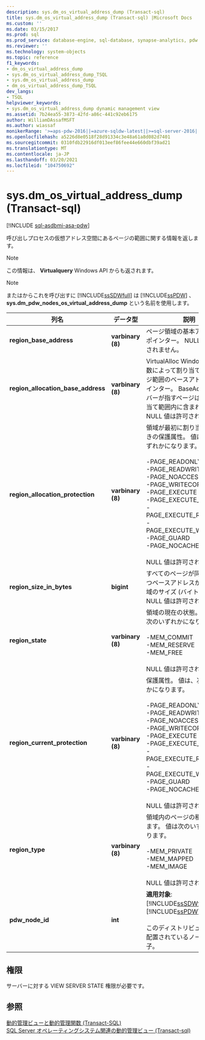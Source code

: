 ```yaml
---
description: sys.dm_os_virtual_address_dump (Transact-sql)
title: sys.dm_os_virtual_address_dump (Transact-sql) |Microsoft Docs
ms.custom: ''
ms.date: 03/15/2017
ms.prod: sql
ms.prod_service: database-engine, sql-database, synapse-analytics, pdw
ms.reviewer: ''
ms.technology: system-objects
ms.topic: reference
f1_keywords:
- dm_os_virtual_address_dump
- sys.dm_os_virtual_address_dump_TSQL
- sys.dm_os_virtual_address_dump
- dm_os_virtual_address_dump_TSQL
dev_langs:
- TSQL
helpviewer_keywords:
- sys.dm_os_virtual_address_dump dynamic management view
ms.assetid: 7b24ea55-3873-42fd-a86c-441c92eb6175
author: WilliamDAssafMSFT
ms.author: wiassaf
monikerRange: '>=aps-pdw-2016||=azure-sqldw-latest||>=sql-server-2016||>=sql-server-linux-2017||=azuresqldb-mi-current'
ms.openlocfilehash: a5226d8e0518f28d91334c3e48a61a8d082d7401
ms.sourcegitcommit: 0310fdb22916df013eef86fee44e660dbf39ad21
ms.translationtype: MT
ms.contentlocale: ja-JP
ms.lasthandoff: 03/20/2021
ms.locfileid: "104750692"
---
```

# <a name="sysdm_os_virtual_address_dump-transact-sql"></a>sys.dm_os_virtual_address_dump (Transact-sql)
[!INCLUDE [sql-asdbmi-asa-pdw](../../includes/applies-to-version/sql-asdbmi-asa-pdw.md)]

  呼び出しプロセスの仮想アドレス空間にあるページの範囲に関する情報を返します。  
  
> [!NOTE]  
>  この情報は、 **Virtualquery** Windows API からも返されます。  
  
> [!NOTE]  
>  またはからこれを呼び出すに [!INCLUDE[ssSDWfull](../../includes/sssdwfull-md.md)] は [!INCLUDE[ssPDW](../../includes/sspdw-md.md)] 、 **sys.dm_pdw_nodes_os_virtual_address_dump** という名前を使用します。  
  
|列名|データ型|説明|  
|-----------------|---------------|-----------------|  
|**region_base_address**|**varbinary (8)**|ページ領域の基本アドレスへのポインター。 NULL 値は許可されません。|  
|**region_allocation_base_address**|**varbinary (8)**|VirtualAlloc Windows API 関数によって割り当てられたページ範囲のベースアドレスへのポインター。 BaseAddress メンバーが指すページは、この割り当て範囲内に含まれています。 NULL 値は許可されません。|  
|**region_allocation_protection**|**varbinary (8)**|領域が最初に割り当てられたときの保護属性。 値は、次のいずれかになります。<br /><br /> -PAGE_READONLY<br />-PAGE_READWRITE<br />-PAGE_NOACCESS<br />-PAGE_WRITECOPY<br />-PAGE_EXECUTE<br />-PAGE_EXECUTE_READ<br />-PAGE_EXECUTE_READWRITE<br />-PAGE_EXECUTE_WRITECOPY<br />-PAGE_GUARD<br />-PAGE_NOCACHE<br /><br /> NULL 値は許可されません。|  
|**region_size_in_bytes**|**bigint**|すべてのページが同じ属性を持つベースアドレスから始まる領域のサイズ (バイト単位)。 NULL 値は許可されません。|  
|**region_state**|**varbinary (8)**|領域の現在の状態。 これは、次のいずれかになります。<br /><br /> -MEM_COMMIT<br />-MEM_RESERVE<br />-MEM_FREE<br /><br /> NULL 値は許可されません。|  
|**region_current_protection**|**varbinary (8)**|保護属性。 値は、次のいずれかになります。<br /><br /> -PAGE_READONLY<br />-PAGE_READWRITE<br />-PAGE_NOACCESS<br />-PAGE_WRITECOPY<br />-PAGE_EXECUTE<br />-PAGE_EXECUTE_READ<br />-PAGE_EXECUTE_READWRITE<br />-PAGE_EXECUTE_WRITECOPY<br />-PAGE_GUARD<br />-PAGE_NOCACHE<br /><br /> NULL 値は許可されません。|  
|**region_type**|**varbinary (8)**|領域内のページの種類を識別します。 値は次のいずれかになります。<br /><br /> -MEM_PRIVATE<br />-MEM_MAPPED<br />-MEM_IMAGE<br /><br /> NULL 値は許可されません。|  
|**pdw_node_id**|**int**|**適用対象**: [!INCLUDE[ssSDWfull](../../includes/sssdwfull-md.md)] 、 [!INCLUDE[ssPDW](../../includes/sspdw-md.md)]<br /><br /> このディストリビューションが配置されているノードの識別子。|  
  
## <a name="permissions"></a>権限  
 サーバーに対する VIEW SERVER STATE 権限が必要です。  
  
## <a name="see-also"></a>参照  
 [動的管理ビューと動的管理関数 &#40;Transact-SQL&#41;](~/relational-databases/system-dynamic-management-views/system-dynamic-management-views.md)   
 [SQL Server オペレーティングシステム関連の動的管理ビュー &#40;Transact-sql&#41;](../../relational-databases/system-dynamic-management-views/sql-server-operating-system-related-dynamic-management-views-transact-sql.md)  
  
  


